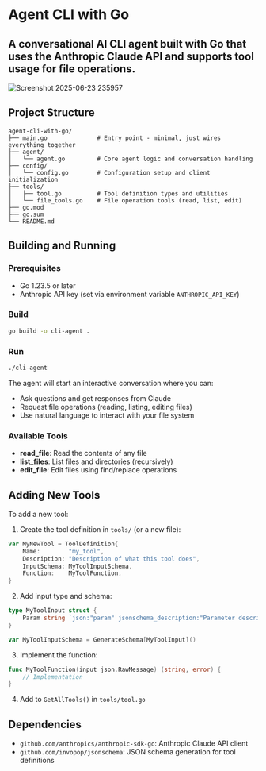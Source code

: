 # Agent CLI with Go

A conversational AI CLI agent built with Go that uses the Anthropic Claude API and supports tool usage for file operations.
---
![Screenshot 2025-06-23 235957](https://github.com/user-attachments/assets/c7c36416-7e55-40e8-97b9-f0805217a743)

## Project Structure

```
agent-cli-with-go/
├── main.go              # Entry point - minimal, just wires everything together
├── agent/
│   └── agent.go         # Core agent logic and conversation handling
├── config/
│   └── config.go        # Configuration setup and client initialization
├── tools/
│   ├── tool.go          # Tool definition types and utilities
│   └── file_tools.go    # File operation tools (read, list, edit)
├── go.mod
├── go.sum
└── README.md
```

## Building and Running

### Prerequisites
- Go 1.23.5 or later
- Anthropic API key (set via environment variable `ANTHROPIC_API_KEY`)

### Build
```bash
go build -o cli-agent .
```

### Run
```bash
./cli-agent
```

The agent will start an interactive conversation where you can:
- Ask questions and get responses from Claude
- Request file operations (reading, listing, editing files)
- Use natural language to interact with your file system

### Available Tools
- **read_file**: Read the contents of any file
- **list_files**: List files and directories (recursively)
- **edit_file**: Edit files using find/replace operations

## Adding New Tools

To add a new tool:

1. Create the tool definition in `tools/` (or a new file):
```go
var MyNewTool = ToolDefinition{
    Name:        "my_tool",
    Description: "Description of what this tool does",
    InputSchema: MyToolInputSchema,
    Function:    MyToolFunction,
}
```

2. Add input type and schema:
```go
type MyToolInput struct {
    Param string `json:"param" jsonschema_description:"Parameter description"`
}

var MyToolInputSchema = GenerateSchema[MyToolInput]()
```

3. Implement the function:
```go
func MyToolFunction(input json.RawMessage) (string, error) {
    // Implementation
}
```

4. Add to `GetAllTools()` in `tools/tool.go`

## Dependencies

- `github.com/anthropics/anthropic-sdk-go`: Anthropic Claude API client
- `github.com/invopop/jsonschema`: JSON schema generation for tool definitions
